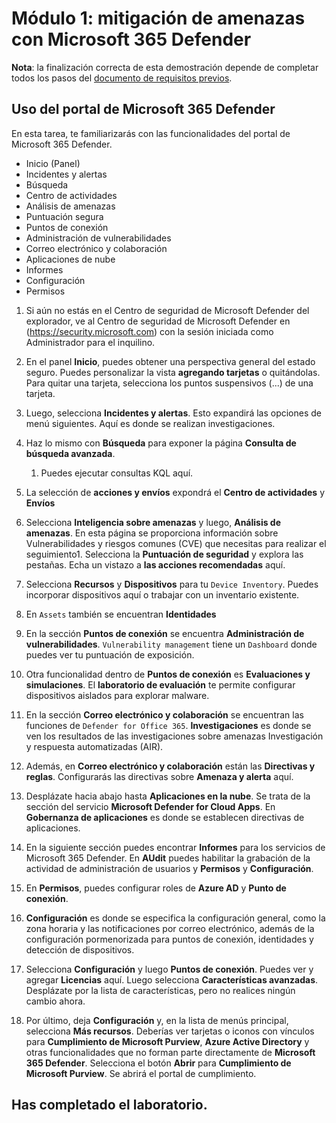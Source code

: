 # Módulo 1: mitigación de amenazas con Microsoft 365 Defender

**Nota**: la finalización correcta de esta demostración depende de completar todos los pasos del [documento de requisitos previos](00-prerequisites.md). 

## Uso del portal de Microsoft 365 Defender

En esta tarea, te familiarizarás con las funcionalidades del portal de Microsoft 365 Defender.

- Inicio (Panel)
- Incidentes y alertas
- Búsqueda
- Centro de actividades
- Análisis de amenazas
- Puntuación segura
- Puntos de conexión
- Administración de vulnerabilidades
- Correo electrónico y colaboración
- Aplicaciones de nube
- Informes
- Configuración
- Permisos

1. Si aún no estás en el Centro de seguridad de Microsoft Defender del explorador, ve al Centro de seguridad de Microsoft Defender en (https://security.microsoft.com) con la sesión iniciada como Administrador para el inquilino.

1. En el panel **Inicio**, puedes obtener una perspectiva general del estado seguro. Puedes personalizar la vista **agregando tarjetas** o quitándolas. Para quitar una tarjeta, selecciona los puntos suspensivos (...) de una tarjeta.
1. Luego, selecciona **Incidentes y alertas**. Esto expandirá las opciones de menú siguientes. Aquí es donde se realizan investigaciones.
1. Haz lo mismo con **Búsqueda** para exponer la página **Consulta de búsqueda avanzada**. 
    1. Puedes ejecutar consultas KQL aquí.
1. La selección de **acciones y envíos** expondrá el **Centro de actividades** y **Envíos**
1. Selecciona **Inteligencia sobre amenazas** y luego, **Análisis de amenazas**. En esta página se proporciona información sobre Vulnerabilidades y riesgos comunes (CVE) que necesitas para realizar el seguimiento1. Selecciona la **Puntuación de seguridad** y explora las pestañas. Echa un vistazo a **las acciones recomendadas** aquí.
1. Selecciona **Recursos** y **Dispositivos** para tu `Device Inventory`. Puedes incorporar dispositivos aquí o trabajar con un inventario existente.
1. En `Assets` también se encuentran **Identidades**
1. En la sección **Puntos de conexión** se encuentra **Administración de vulnerabilidades**. `Vulnerability management` tiene un `Dashboard` donde puedes ver tu puntuación de exposición.
1. Otra funcionalidad dentro de **Puntos de conexión** es **Evaluaciones y simulaciones**. El **laboratorio de evaluación** te permite configurar dispositivos aislados para explorar malware.
1. En la sección **Correo electrónico y colaboración** se encuentran las funciones de `Defender for Office 365`. **Investigaciones** es donde se ven los resultados de las investigaciones sobre amenazas Investigación y respuesta automatizadas (AIR).
1. Además, en **Correo electrónico y colaboración** están las **Directivas y reglas**. Configurarás las directivas sobre **Amenaza y alerta** aquí.
1. Desplázate hacia abajo hasta **Aplicaciones en la nube**. Se trata de la sección del servicio **Microsoft Defender for Cloud Apps**. En **Gobernanza de aplicaciones** es donde se establecen directivas de aplicaciones.
1. En la siguiente sección puedes encontrar **Informes** para los servicios de Microsoft 365 Defender. En **AUdit** puedes habilitar la grabación de la actividad de administración de usuarios y **Permisos** y **Configuración**.
1. En **Permisos**, puedes configurar roles de **Azure AD** y **Punto de conexión**.
1. **Configuración** es donde se especifica la configuración general, como la zona horaria y las notificaciones por correo electrónico, además de la configuración pormenorizada para puntos de conexión, identidades y detección de dispositivos.
1. Selecciona **Configuración** y luego **Puntos de conexión**. Puedes ver y agregar **Licencias** aquí. Luego selecciona **Características avanzadas**. Desplázate por la lista de características, pero no realices ningún cambio ahora.
1. Por último, deja **Configuración** y, en la lista de menús principal, selecciona **Más recursos**. Deberías ver tarjetas o iconos con vínculos para **Cumplimiento de Microsoft Purview**, **Azure Active Directory** y otras funcionalidades que no forman parte directamente de **Microsoft 365 Defender**. Selecciona el botón **Abrir** para **Cumplimiento de Microsoft Purview**. Se abrirá el portal de cumplimiento.

## Has completado el laboratorio.